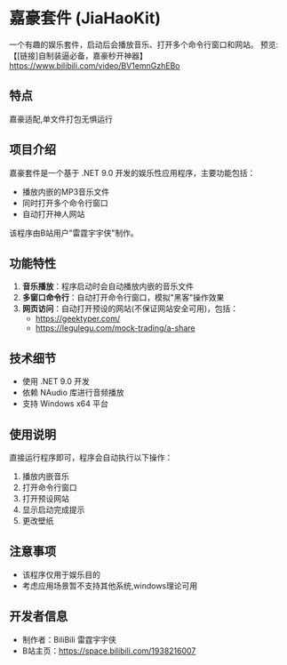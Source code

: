 # 嘉豪套件 (JiaHaoKit)

一个有趣的娱乐套件，启动后会播放音乐、打开多个命令行窗口和网站。
预览:【[链接]自制装逼必备，嘉豪秒开神器】 https://www.bilibili.com/video/BV1emnGzhEBo

## 特点
嘉豪适配,单文件打包无惧运行

## 项目介绍

嘉豪套件是一个基于 .NET 9.0 开发的娱乐性应用程序，主要功能包括：
- 播放内嵌的MP3音乐文件
- 同时打开多个命令行窗口
- 自动打开神人网站

该程序由B站用户"雷霆宇宇侠"制作。

## 功能特性

1. **音乐播放**：程序启动时会自动播放内嵌的音乐文件
2. **多窗口命令行**：自动打开命令行窗口，模拟"黑客"操作效果
3. **网页访问**：自动打开预设的网站(不保证网站安全可用)，包括：
   - https://geektyper.com/
   - https://legulegu.com/mock-trading/a-share

## 技术细节

- 使用 .NET 9.0 开发
- 依赖 NAudio 库进行音频播放
- 支持 Windows x64 平台

## 使用说明

直接运行程序即可，程序会自动执行以下操作：
1. 播放内嵌音乐
2. 打开命令行窗口
3. 打开预设网站
4. 显示启动完成提示
5. 更改壁纸

## 注意事项

- 该程序仅用于娱乐目的
- 考虑应用场景暂不支持其他系统,windows理论可用

## 开发者信息

- 制作者：BiliBili 雷霆宇宇侠
- B站主页：https://space.bilibili.com/1938216007
